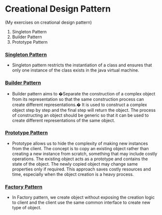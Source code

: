 # Creational Design Pattern
(My exercises on creational design pattern)

<ol>
<li>Singleton Pattern</li>
<li>Builder Pattern</li>
<li>Prototype Pattern</li>
</ol>


### [Singleton Pattern](https://github.com/MuthiahPrabhakaran/CoreJava/tree/master/creational-design-patterns/src/main/java/com/dp/cdp/singlton)
<ul>
<li> Singleton pattern restricts the instantiation of a class and ensures that only one instance of the class exists in the java virtual machine.</li>
</ul>

### [Builder Pattern](https://github.com/MuthiahPrabhakaran/CoreJava/tree/master/creational-design-patterns/src/main/java/com/dp/cdp/builder)
<ul>
<li>Builder pattern aims to �Separate the construction of a complex object from its representation so that the same construction process can create different representations.� It is used to construct a complex object step by step and the final step will return the object. The process of constructing an object should be generic so that it can be used to create different representations of the same object.</li>
</ul>

### [Prototype Pattern](https://github.com/MuthiahPrabhakaran/CoreJava/tree/master/creational-design-patterns/src/main/java/com/dp/cdp/prototype)
<ul>
<li>Prototype allows us to hide the complexity of making new instances from the client. The concept is to copy an existing object rather than creating a new instance from scratch, something that may include costly operations. The existing object acts as a prototype and contains the state of the object. The newly copied object may change same properties only if required. This approach saves costly resources and time, especially when the object creation is a heavy process.</li>
</ul>

### [Factory Pattern](https://github.com/MuthiahPrabhakaran/CoreJava/tree/master/creational-design-patterns/src/main/java/com/dp/cdp/factory)
<ul>
<li>In Factory pattern, we create object without exposing the creation logic to client and the client use the same common interface to create new type of object.</li>
</ul>
